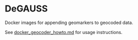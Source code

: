# DeGAUSS

Docker images for appending geomarkers to geocoded data.

See [docker_geocoder_howto.md](docker_geocoder_howto.md) for usage instructions.